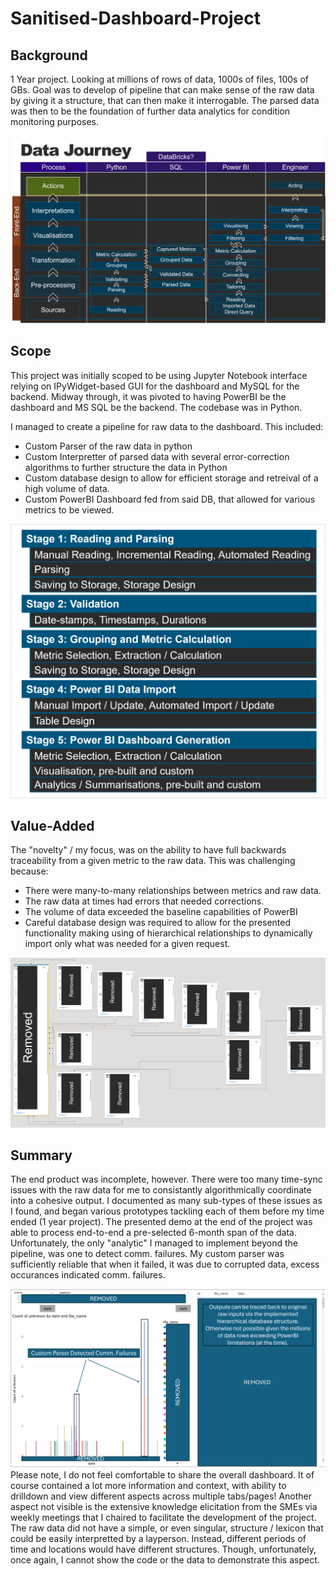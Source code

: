 # Sanitised-Dashboard-Project

## Background
1 Year project. Looking at millions of rows of data, 1000s of files, 100s of GBs.
Goal was to develop of pipeline that can make sense of the raw data by giving it a structure, that can then make it interrogable.
The parsed data was then to be the foundation of further data analytics for condition monitoring purposes.

![alt text](/Dashboard_General_SetUp.png "Flowchart of Overall Process")

## Scope
This project was initially scoped to be using Jupyter Notebook interface relying on IPyWidget-based GUI for the dashboard and MySQL for the backend. 
Midway through, it was pivoted to having PowerBI be the dashboard and MS SQL be the backend. The codebase was in Python.

I managed to create a pipeline for raw data to the dashboard. This included:
  * Custom Parser of the raw data in python
  * Custom Interpretter of parsed data with several error-correction algorithms to further structure the data in Python
  * Custom database design to allow for efficient storage and retreival of a high volume of data.
  * Custom PowerBI Dashboard fed from said DB, that allowed for various metrics to be viewed.

![alt text](/Dashboard_Stages.png "List of Developed Functionality")

## Value-Added
The "novelty" / my focus, was on the ability to have full backwards traceability from a given metric to the raw data.
This was challenging because: 
  * There were many-to-many relationships between metrics and raw data.
  * The raw data at times had errors that needed corrections.
  * The volume of data exceeded the baseline capabilities of PowerBI
  * Careful database design was required to allow for the presented functionality making using of hierarchical relationships to dynamically import only what was needed for a given request.

![alt text](/Dashboard_Database_SetUp.png "View of Designed Database Structure")

## Summary
The end product was incomplete, however. There were too many time-sync issues with the raw data for me to consistantly algorithmically coordinate into a cohesive output.
I documented as many sub-types of these issues as I found, and began various prototypes tackling each of them before my time ended (1 year project). 
The presented demo at the end of the project was able to process end-to-end a pre-selected 6-month span of the data.
Unfortunately, the only "analytic" I managed to implement beyond the pipeline, was one to detect comm. failures. 
My custom parser was sufficiently reliable that when it failed, it was due to corrupted data, excess occurances indicated comm. failures.

![alt text](/Dashboard_Anomaly.png "Demonstration of Anomaly Detection")
Please note, I do not feel comfortable to share the overall dashboard. 
It of course contained a lot more information and context, with ability to drilldown and view different aspects across multiple tabs/pages!
Another aspect not visible is the extensive knowledge elicitation from the SMEs via weekly meetings that I chaired to facilitate the development of the project. 
The raw data did not have a simple, or even singular, structure / lexicon that could be easily interpretted by a layperson. 
Instead, different periods of time and locations would have different structures.
Though, unfortunately, once again, I cannot show the code or the data to demonstrate this aspect.
